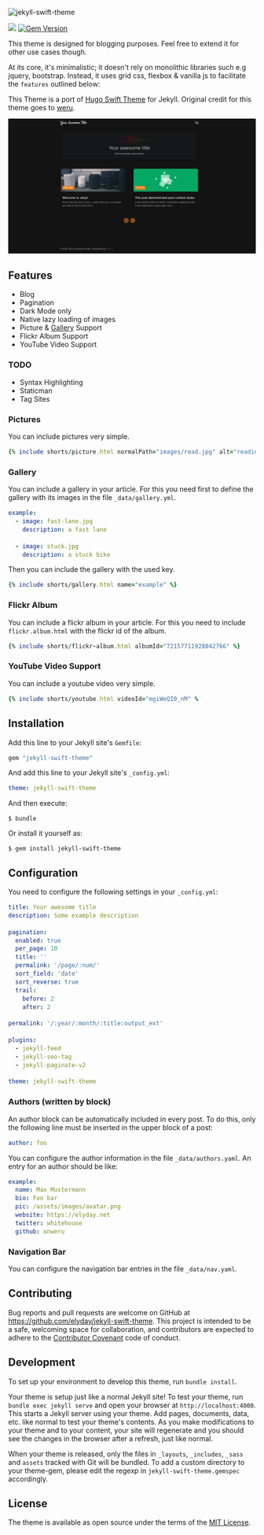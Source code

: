 ![jekyll-swift-theme](https://socialify.git.ci/elyday/jekyll-swift-theme/image?description=1&forks=1&language=1&owner=1&pattern=Circuit%20Board&stargazers=1&theme=Dark)

![](https://ruby-gem-downloads-badge.herokuapp.com/jekyll-swift-theme?type=total&metric=true)
[![Gem Version](https://badge.fury.io/rb/jekyll-swift-theme.svg)](https://badge.fury.io/rb/jekyll-swift-theme)

This theme is designed for blogging purposes. Feel free to extend it for other use cases though.

At its core, it's minimalistic; it doesn't rely on monolithic libraries such e.g jquery, bootstrap. Instead, it uses grid css, flexbox & vanilla js to facilitate the `features` outlined below:

This Theme is a port of [Hugo Swift Theme](https://github.com/onweru/hugo-swift-theme) for Jekyll. Original credit for this theme goes to [weru](https://github.com/onweru).

![Jekyll Swift Theme](https://github.com/elyday/jekyll-swift-theme/blob/main/screenshot.png)

## Features

* Blog
* Pagination
* Dark Mode only
* Native lazy loading of images
* Picture & [Gallery](https://galleriajs.github.io) Support
* Flickr Album Support
* YouTube Video Support

### TODO

* Syntax Highlighting
* Staticman
* Tag Sites

### Pictures

You can include pictures very simple.

```ruby
{% include shorts/picture.html normalPath="images/read.jpg" alt="reading" %}
```

### Gallery

You can include a gallery in your article. For this you need first to define the gallery with its images in the file `_data/gallery.yml`.

```yaml
example:
  - image: fast-lane.jpg
    description: a fast lane
  
  - image: stuck.jpg
    description: a stuck bike
```

Then you can include the gallery with the used key.

```ruby
{% include shorts/gallery.html name="example" %}
```

### Flickr Album

You can include a flickr album in your article. For this you need to include `flickr.album.html` with the flickr id of the album.

```ruby
{% include shorts/flickr-album.html albumId="72157711928042766" %}
```

### YouTube Video Support

You can include a youtube video very simple.

```ruby
{% include shorts/youtube.html videoId="mgiWeQI0_nM" %
```

## Installation

Add this line to your Jekyll site's `Gemfile`:

```ruby
gem "jekyll-swift-theme"
```

And add this line to your Jekyll site's `_config.yml`:

```yaml
theme: jekyll-swift-theme
```

And then execute:

    $ bundle

Or install it yourself as:

    $ gem install jekyll-swift-theme

## Configuration

You need to configure the following settings in your `_config.yml`:

```yaml
title: Your awesome title
description: Some example description

pagination:
  enabled: true
  per_page: 10
  title: ''
  permalink: '/page/:num/'
  sort_field: 'date'
  sort_reverse: true
  trail:
    before: 2
    after: 2

permalink: '/:year/:month/:title:output_ext'

plugins:
  - jekyll-feed
  - jekyll-seo-tag
  - jekyll-paginate-v2

theme: jekyll-swift-theme
```

### Authors (written by block)

An author block can be automatically included in every post. To do this, only the following line must be inserted in the upper block of a post:

```yaml
author: foo
```

You can configure the author information in the file `_data/authors.yaml`. An entry for an author should be like:

```yaml
example:
  name: Max Mustermann
  bio: Foo bar
  pic: /assets/images/avatar.png
  website: https://elyday.net
  twitter: whitehouse
  github: onweru
```

### Navigation Bar

You can configure the navigation bar entries in the file `_data/nav.yaml`.

## Contributing

Bug reports and pull requests are welcome on GitHub at https://github.com/elyday/jekyll-swift-theme. This project is intended to be a safe, welcoming space for collaboration, and contributors are expected to adhere to the [Contributor Covenant](http://contributor-covenant.org) code of conduct.

## Development

To set up your environment to develop this theme, run `bundle install`.

Your theme is setup just like a normal Jekyll site! To test your theme, run `bundle exec jekyll serve` and open your browser at `http://localhost:4000`. This starts a Jekyll server using your theme. Add pages, documents, data, etc. like normal to test your theme's contents. As you make modifications to your theme and to your content, your site will regenerate and you should see the changes in the browser after a refresh, just like normal.

When your theme is released, only the files in `_layouts`, `_includes`, `_sass` and `assets` tracked with Git will be bundled.
To add a custom directory to your theme-gem, please edit the regexp in `jekyll-swift-theme.gemspec` accordingly.

## License

The theme is available as open source under the terms of the [MIT License](https://opensource.org/licenses/MIT).